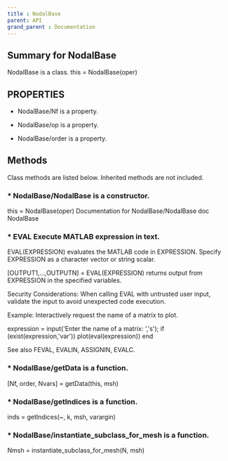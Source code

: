 ```yaml
---
title : NodalBase
parent: API
grand_parent : Documentation
---
```

## Summary for NodalBase
NodalBase is a class.
this = NodalBase(oper)
## PROPERTIES
* NodalBase/Nf is a property.

* NodalBase/op is a property.

* NodalBase/order is a property.

## Methods
Class methods are listed below. Inherited methods are not included.
### * NodalBase/NodalBase is a constructor.
this = NodalBase(oper)
Documentation for NodalBase/NodalBase
doc NodalBase

### * EVAL Execute MATLAB expression in text.
EVAL(EXPRESSION) evaluates the MATLAB code in EXPRESSION. Specify
EXPRESSION as a character vector or string scalar.

[OUTPUT1,...,OUTPUTN] = EVAL(EXPRESSION) returns output from EXPRESSION
in the specified variables.

Security Considerations: When calling EVAL with untrusted user input,
validate the input to avoid unexpected code execution.

Example: Interactively request the name of a matrix to plot.

expression = input('Enter the name of a matrix: ','s');
if (exist(expression,'var'))
plot(eval(expression))
end

See also FEVAL, EVALIN, ASSIGNIN, EVALC.

### * NodalBase/getData is a function.
[Nf, order, Nvars] = getData(this, msh)

### * NodalBase/getIndices is a function.
inds = getIndices(~, k, msh, varargin)

### * NodalBase/instantiate_subclass_for_mesh is a function.
Nmsh = instantiate_subclass_for_mesh(N, msh)

